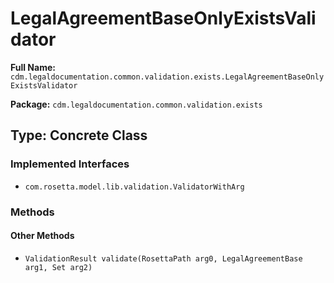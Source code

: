 # LegalAgreementBaseOnlyExistsValidator

**Full Name:** `cdm.legaldocumentation.common.validation.exists.LegalAgreementBaseOnlyExistsValidator`

**Package:** `cdm.legaldocumentation.common.validation.exists`

## Type: Concrete Class

### Implemented Interfaces

- `com.rosetta.model.lib.validation.ValidatorWithArg`

### Methods

#### Other Methods

- `ValidationResult validate(RosettaPath arg0, LegalAgreementBase arg1, Set arg2)`

